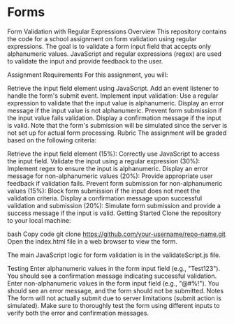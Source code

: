 # Forms

Form Validation with Regular Expressions
Overview
This repository contains the code for a school assignment on form validation using regular expressions. The goal is to validate a form input field that accepts only alphanumeric values. JavaScript and regular expressions (regex) are used to validate the input and provide feedback to the user.

Assignment Requirements
For this assignment, you will:

Retrieve the input field element using JavaScript.
Add an event listener to handle the form's submit event.
Implement input validation:
Use a regular expression to validate that the input value is alphanumeric.
Display an error message if the input value is not alphanumeric.
Prevent form submission if the input value fails validation.
Display a confirmation message if the input is valid. Note that the form's submission will be simulated since the server is not set up for actual form processing.
Rubric
The assignment will be graded based on the following criteria:

Retrieve the input field element (15%): Correctly use JavaScript to access the input field.
Validate the input using a regular expression (30%): Implement regex to ensure the input is alphanumeric.
Display an error message for non-alphanumeric values (20%): Provide appropriate user feedback if validation fails.
Prevent form submission for non-alphanumeric values (15%): Block form submission if the input does not meet the validation criteria.
Display a confirmation message upon successful validation and submission (20%): Simulate form submission and provide a success message if the input is valid.
Getting Started
Clone the repository to your local machine:

bash
Copy code
git clone https://github.com/your-username/repo-name.git
Open the index.html file in a web browser to view the form.

The main JavaScript logic for form validation is in the validateScript.js file.

Testing
Enter alphanumeric values in the form input field (e.g., "Test123").
You should see a confirmation message indicating successful validation.
Enter non-alphanumeric values in the form input field (e.g., "@#%!").
You should see an error message, and the form should not be submitted.
Notes
The form will not actually submit due to server limitations (submit action is simulated).
Make sure to thoroughly test the form using different inputs to verify both the error and confirmation messages.
